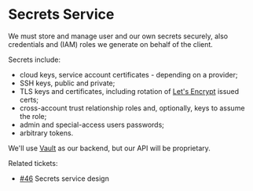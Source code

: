 # Secrets Service

We must store and manage user and our own secrets securely, also credentials and (IAM) roles we generate on behalf of the client.

Secrets include:

- cloud keys, service account certificates - depending on a provider;
- SSH keys, public and private;
- TLS keys and certificates, including rotation of [Let's Encrypt] issued certs;
- cross-account trust relationship roles and, optionally, keys to assume the role;
- admin and special-access users passwords;
- arbitrary tokens.

We'll use [Vault] as our backend, but our API will be proprietary.

Related tickets:

- [#46](https://github.com/agilestacks/control-plane/issues/46) Secrets service design

[Vault]: https://www.vaultproject.io/
[Let's Encrypt]: https://letsencrypt.org/

